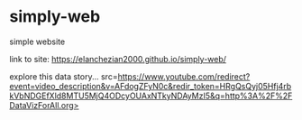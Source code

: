 # simply-web
simple website

link to site: https://elanchezian2000.github.io/simply-web/

explore this data story...
 src=https://www.youtube.com/redirect?event=video_description&v=AFdogZFyN0c&redir_token=HRgQsQyj05Hfj4rbkVbNDGEfXld8MTU5MjQ4ODcyOUAxNTkyNDAyMzI5&q=http%3A%2F%2FDataVizForAll.org>
